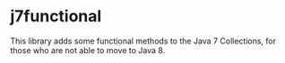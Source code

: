 # j7functional

This library adds some functional methods to the Java 7 Collections,
for those who are not able to move to Java 8.

